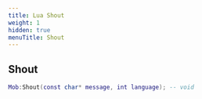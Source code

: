 ```yaml
---
title: Lua Shout
weight: 1
hidden: true
menuTitle: Shout
---
```

## Shout
```lua
Mob:Shout(const char* message, int language); -- void
```